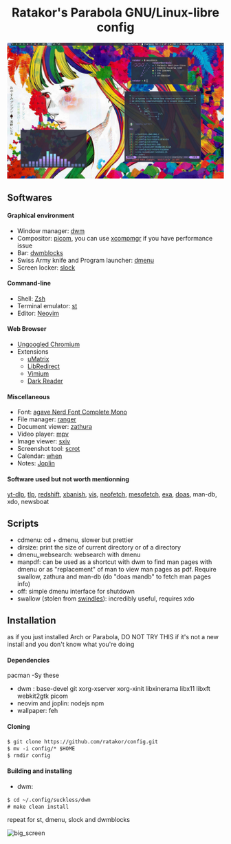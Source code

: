 <h1 align="center">Ratakor's Parabola GNU/Linux-libre config</h1>

![screenshot](Pictures/normal.png)

## Softwares

#### Graphical environment

- Window manager: [dwm](https://dwm.suckless.org)
- Compositor: [picom](https://github.com/yshui/picom), you can use [xcompmgr](https://github.com/freedesktop/xcompmgr) if you have performance issue
- Bar: [dwmblocks](https://github.com/torrinfail/dwmblocks)
- Swiss Army knife and Program launcher: [dmenu](https://tools.suckless.org/dmenu)
- Screen locker: [slock](https://tools.suckless.org/slock)

#### Command-line

- Shell: [Zsh](https://github.com/zsh-users/zsh)
- Terminal emulator: [st](https://st.suckless.org/)
- Editor: [Neovim](https://github.com/neovim/neovim)

#### Web Browser

- [Ungoogled Chromium](https://github.com/ungoogled-software/ungoogled-chromium)
- Extensions
	- [uMatrix](https://github.com/gorhill/uMatrix)
	- [LibRedirect](https://libredirect.github.io)
	- [Vimium](https://github.com/philc/vimium)
	- [Dark Reader](https://darkreader.org)

#### Miscellaneous

- Font: [agave Nerd Font Complete Mono](https://github.com/ryanoasis/nerd-fonts/tree/master/patched-fonts/Agave)
- File manager: [ranger](https://github.com/ranger/ranger)
- Document viewer: [zathura](https://github.com/pwmt/zathura)
- Video player: [mpv](https://github.com/mpv-player/mpv)
- Image viewer: [sxiv](https://github.com/xyb3rt/sxiv)
- Screenshot tool: [scrot](https://github.com/resurrecting-open-source-projects/scrot)
- Calendar: [when](https://github.com/bcrowell/when)
- Notes: [Joplin](https://joplinapp.org/terminal)

#### Software used but not worth mentionning

[yt-dlp](https://github.com/yt-dlp/yt-dlp), [tlp](https://linrunner.de/tlp), [redshift](https://github.com/jonls/redshift), [xbanish](https://github.com/jcs/xbanish), [vis](https://github.com/dpayne/cli-visualizer), [neofetch](https://github.com/dylanaraps/neofetch), [mesofetch](https://github.com/ratakor/mesofetch), [exa](https://github.com/ogham/exa), [doas](https://man.openbsd.org/doas), man-db, xdo, newsboat

## Scripts

- cdmenu: cd + dmenu, slower but prettier
- dirsize: print the size of current directory or of a directory
- dmenu_websearch: websearch with dmenu
- manpdf: can be used as a shortcut with dwm to find man pages with dmenu or as "replacement" of man to view man pages as pdf. Require swallow, zathura and man-db (do "doas mandb" to fetch man pages info)
- off: simple dmenu interface for shutdown
- swallow (stolen from [swindles](https://git.cbps.xyz/swindlesmccoop/not-just-dotfiles/src/branch/master/.local/bin/swallow)): incredibly useful, requires xdo

## Installation
as if you just installed Arch or Parabola, DO NOT TRY THIS if it's not a new install and you don't know what you're doing

#### Dependencies

pacman -Sy these
- dwm : base-devel git xorg-xserver xorg-xinit libxinerama libx11 libxft webkit2gtk picom
- neovim and joplin: nodejs npm
- wallpaper: feh

#### Cloning

```
$ git clone https://github.com/ratakor/config.git
$ mv -i config/* $HOME
$ rmdir config
```

#### Building and installing

- dwm:
```
$ cd ~/.config/suckless/dwm
# make clean install
```
repeat for st, dmenu, slock and dwmblocks

![big_screen](Pictures/big_screen.png)
